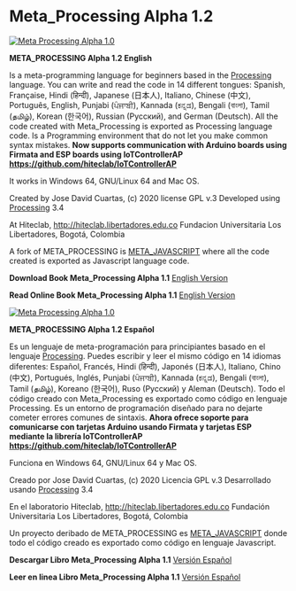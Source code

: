 # Meta_Processing Alpha 1.2

[![Meta Processing Alpha 1.0](https://img.youtube.com/vi/bj78B7jIkTU/0.jpg)](https://youtu.be/bj78B7jIkTU "Meta Processing Alpha 1.0")

**META_PROCESSING Alpha 1.2 English**

Is a meta-programming language for beginners based in the [Processing](https://processing.org/) language. 
You can write and read the code in 14 different tongues: Spanish, Française, Hindi (हिन्दी), Japanese (日本人), Italiano, Chinese (中文), Português, English, Punjabi (ਪੰਜਾਬੀ), Kannada (ಕನ್ನಡ), Bengali (বাংলা), Tamil (தமிழ்), Korean (한국어), Russian (Pусский), and German (Deutsch). All the code created with Meta_Processing is exported as Processing language code. Is a Programming environment that do not let you make common syntax mistakes. **Now supports communication with Arduino boards using Firmata and ESP boards using IoTControllerAP https://github.com/hiteclab/IoTControllerAP**

It works in Windows 64, GNU/Linux 64 and Mac OS.

Created by Jose David Cuartas, (c) 2020 
license GPL v.3
Developed using [Processing](https://processing.org/) 3.4

At Hiteclab, http://hiteclab.libertadores.edu.co
Fundacion Universitaria Los Libertadores, Bogotá, Colombia

A fork of META_PROCESSING is [META_JAVASCRIPT](https://github.com/hiteclab/Meta_Javascript) where all the code created is exported as Javascript language code.

**Download Book Meta_Processing Alpha 1.1**
[English Version](https://github.com/hiteclab/Meta_Processing/raw/master/MetaprocessingAlpha1.1ENG.pdf)

**Read Online Book Meta_Processing Alpha 1.1**
[English Version](https://github.com/hiteclab/Meta_Processing/blob/master/MetaprocessingAlpha1.1ENG.pdf)


[![Meta Processing Alpha 1.0](https://img.youtube.com/vi/bj78B7jIkTU/0.jpg)](https://www.youtube.com/watch?v=d6UnVuAlSkA&feature=youtu.be "Meta Processing Alpha 1.0")

**META_PROCESSING Alpha 1.2 Español**
 
Es un lenguaje de meta-programación para principiantes basado en el lenguaje [Processing](https://processing.org/).
Puedes escribir y leer el mismo código en 14 idiomas diferentes: Español, Francés, Hindi (हिन्दी), Japonés (日本人), Italiano, Chino (中文), Portugués, Inglés, Punjabi (ਪੰਜਾਬੀ), Kannada (ಕನ್ನಡ), Bengali (বাংলা), Tamil (தமிழ்), Koreano (한국어), Ruso (Pусский) y Aleman (Deutsch). Todo el código creado con Meta_Processing es exportado como código en lenguaje Processing. Es un entorno de programación diseñado para no dejarte cometer errores comunes de sintaxis. **Ahora ofrece soporte para comunicarse con tarjetas Arduino usando Firmata y tarjetas ESP mediante la librería IoTControllerAP https://github.com/hiteclab/IoTControllerAP**

Funciona en Windows 64, GNU/Linux 64 y Mac OS.

Creado por Jose David Cuartas, (c) 2020 
Licencia  GPL v.3
Desarrollado usando [Processing](https://processing.org/) 3.4

En el laboratorio Hiteclab, http://hiteclab.libertadores.edu.co
Fundación Universitaria Los Libertadores, Bogotá, Colombia

Un proyecto deribado de META_PROCESSING es [META_JAVASCRIPT](https://github.com/hiteclab/Meta_Javascript) donde todo el código creado es exportado como código en lenguaje Javascript.

**Descargar Libro Meta_Processing Alpha 1.1**
[Versión Español](https://github.com/hiteclab/Meta_Processing/raw/master/MetaprocessingAlpha1.1ESP.pdf)

**Leer en linea Libro Meta_Processing Alpha 1.1**
[Versión Español](https://github.com/hiteclab/Meta_Processing/blob/master/MetaprocessingAlpha1.1ESP.pdf)
